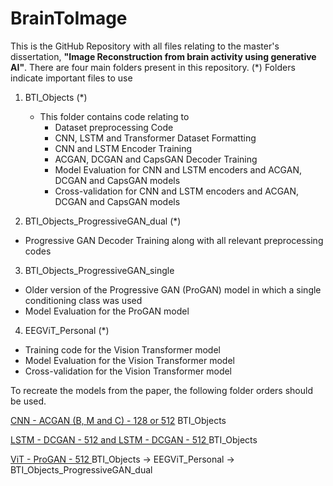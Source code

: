 # BrainToImage

This is the GitHub Repository with all files relating to the master's dissertation, **"Image Reconstruction from brain activity using generative AI"**. There are four main folders present in this repository. (*) Folders indicate important files to use

1. BTI_Objects (*)
    - This folder contains code relating to
        - Dataset preprocessing Code
        - CNN, LSTM and Transformer Dataset Formatting
        - CNN and LSTM Encoder Training
        - ACGAN, DCGAN and CapsGAN Decoder Training
        - Model Evaluation for CNN and LSTM encoders and ACGAN, DCGAN and CapsGAN models
        - Cross-validation for CNN and LSTM encoders and ACGAN, DCGAN and CapsGAN models
          
2. BTI_Objects_ProgressiveGAN_dual (*)
  - Progressive GAN Decoder Training along with all relevant preprocessing codes
    
3. BTI_Objects_ProgressiveGAN_single
  - Older version of the Progressive GAN (ProGAN) model in which a single conditioning class was used
  - Model Evaluation for the ProGAN model
  
4. EEGViT_Personal (*)
  - Training code for the Vision Transformer model
  - Model Evaluation for the Vision Transformer model
  - Cross-validation for the Vision Transformer model
    


To recreate the models from the paper, the following folder orders should be used. 

<u> CNN - ACGAN (B, M and C) - 128 or 512</u>
BTI_Objects

<u> LSTM - DCGAN - 512 and LSTM - DCGAN - 512 </u>
BTI_Objects

<u> ViT - ProGAN - 512 </u>
BTI_Objects -> EEGViT_Personal -> BTI_Objects_ProgressiveGAN_dual
